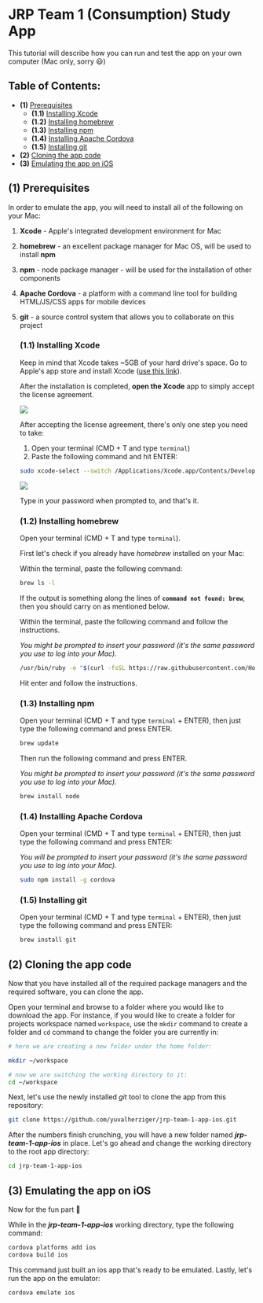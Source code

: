 # JRP Team 1 (Consumption) Study App

This tutorial will describe how you can run and test the app on your own computer (Mac only, sorry :smiley:) 

## Table of Contents:

* **(1)** [Prerequisites](https://github.com/yuvalherziger/jrp-team-1-app-ios/blob/master/README.md#1-prerequisites)
  * **(1.1)** [Installing Xcode](https://github.com/yuvalherziger/jrp-team-1-app-ios/blob/master/README.md#11-installing-xcode)
  * **(1.2)** [Installing homebrew](https://github.com/yuvalherziger/jrp-team-1-app-ios/blob/master/README.md#12-installing-homebrew)
  * **(1.3)** [Installing npm](https://github.com/yuvalherziger/jrp-team-1-app-ios/blob/master/README.md#13-installing-npm)
  * **(1.4)** [Installing Apache Cordova](https://github.com/yuvalherziger/jrp-team-1-app-ios/blob/master/README.md#14-installing-apache-cordova)
  * **(1.5)** [Installing git](https://github.com/yuvalherziger/jrp-team-1-app-ios/blob/master/README.md#15-installing-git)
* **(2)** [Cloning the app code](https://github.com/yuvalherziger/jrp-team-1-app-ios/blob/master/README.md#2-cloning-the-app-code) 
* **(3)** [Emulating the app on iOS](https://github.com/yuvalherziger/jrp-team-1-app-ios/blob/master/README.md#3-emulating-the-app-on-ios) 

## (1) Prerequisites

In order to emulate the app, you will need to install all of the following on your Mac:

1. **Xcode** - Apple's integrated development environment for Mac
2. **homebrew** - an excellent package manager for Mac OS, will be used to install **npm**
3. **npm** - node package manager - will be used for the installation of other components
4. **Apache Cordova** - a platform with a command line tool for building HTML/JS/CSS apps for mobile devices
5. **git** - a source control system that allows you to collaborate on this project

    ### (1.1) Installing Xcode
    
    Keep in mind that Xcode takes ~5GB of your hard drive's space.
    Go to Apple's app store and install Xcode ([use this link][app-store-xcode]).     
    
    After the installation is completed, **open the Xcode** app to simply accept the license agreement.
    
    ![](https://github.com/yuvalherziger/jrp-team-1-app-ios/blob/master/readme-images/xcode-accept.jpg?raw=true)
    
    After accepting the license agreement, there's only one step you need to take:
    
    1. Open your terminal (CMD + T and type `terminal`)
    2. Paste the following command and hit ENTER:
    
    ```bash
    sudo xcode-select --switch /Applications/Xcode.app/Contents/Developer
    ```
    ![](https://github.com/yuvalherziger/jrp-team-1-app-ios/blob/master/readme-images/xcode.gif?raw=true)
    
    Type in your password when prompted to, and that's it.

    ### (1.2) Installing homebrew
    
    Open your terminal (CMD + T and type `terminal`).
    
    First let's check if you already have _homebrew_ installed on your Mac:
    
    Within the terminal, paste the following command:
    ```bash
    brew ls -l
    ```
    
    If the output is something along the lines of **`command not found: brew`**, then you should carry on as mentioned below.
    
    Within the terminal, paste the following command and follow the instructions. 
    
    _You might be prompted to insert your password (it's the same password you use to log into your Mac)._
    
    ```bash
    /usr/bin/ruby -e "$(curl -fsSL https://raw.githubusercontent.com/Homebrew/install/master/install)"
    ```
    
    Hit enter and follow the instructions.

    ### (1.3) Installing npm 
    
    Open your terminal (CMD + T and type `terminal` + ENTER), then just type the following command and press ENTER. 
    ```bash
    brew update
    ```
    
    Then run the following command and press ENTER.
    
    _You might be prompted to insert your password (it's the same password you use to log into your Mac)._
    
    ```bash
    brew install node
    ```

    ### (1.4) Installing Apache Cordova
    
    Open your terminal (CMD + T and type `terminal` + ENTER), then just type the following command and press ENTER:
    
    _You will be prompted to insert your password (it's the same password you use to log into your Mac)._
    
    ```bash
    sudo npm install -g cordova
    ```

    ### (1.5) Installing git
    
    Open your terminal (CMD + T and type `terminal` + ENTER), then just type the following command and press ENTER:
    
    ```bash
    brew install git
    ```

## (2) Cloning the app code 

Now that you have installed all of the required package managers and the required software, you can clone the app.
 
Open your terminal and browse to a folder where you would like to download the app. 
For instance, if you would like to create a folder for projects workspace named `workspace`, use the `mkdir` command to create a folder and `cd` command to change the folder you are currently in: 

```bash
# here we are creating a new folder under the home folder:

mkdir ~/workspace

# now we are switching the working directory to it:
cd ~/workspace

```

Next, let's use the newly installed _git_ tool to clone the app from this repository:

```bash
git clone https://github.com/yuvalherziger/jrp-team-1-app-ios.git
```

After the numbers finish crunching, you will have a new folder named _**jrp-team-1-app-ios**_ in place. Let's go ahead and change the working directory to the root app directory:

```bash
cd jrp-team-1-app-ios
```

## (3) Emulating the app on iOS

Now for the fun part :tada:

While in the _**jrp-team-1-app-ios**_ working directory, type the following command:

```bash
cordova platforms add ios
cordova build ios
```

This command just built an ios app that's ready to be emulated. Lastly, let's run the app on the emulator:

```bash
cordova emulate ios
```

[app-store-xcode]: https://itunes.apple.com/us/app/xcode/id497799835?mt=12
